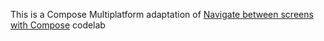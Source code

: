 This is a Compose Multiplatform adaptation of [Navigate between screens with Compose](https://developer.android.com/codelabs/basic-android-kotlin-compose-navigation) codelab
